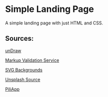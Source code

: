 <h1>Simple Landing Page</h1>
 A simple landing page with just HTML and CSS.


<h2> Sources: </h2>

<a href='https://undraw.co/search'>unDraw</a>

<a href='https://validator.w3.org'>Markup Validation Service</a>

<a href='https://www.svgbackgrounds.com'>SVG Backgrounds</a>

<a href='https://source.unsplash.com/random/360x360'>Unsplash Source</a>

<a href='https://www.piliapp.com/symbol/menu/'>PiliApp</a>

